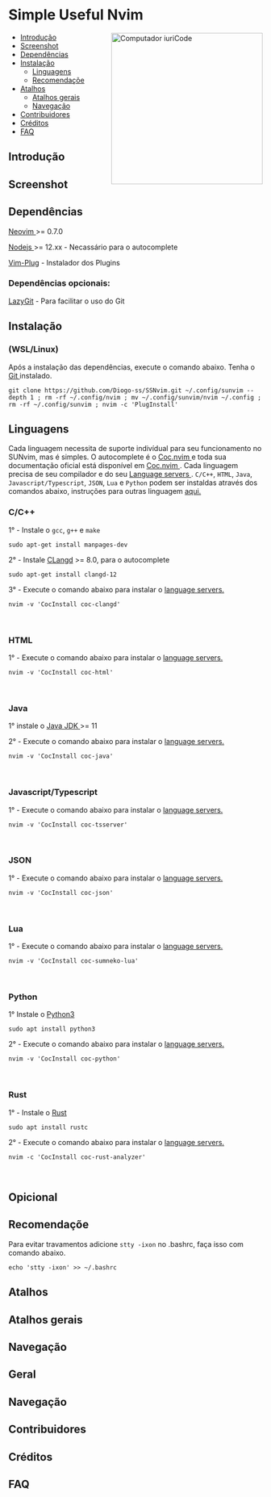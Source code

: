 # Simple Useful Nvim

<img src="https://github.com/Diogo-ss/SUNvim/blob/main/screenshot/20220625_000531.png" min-width="200px" max-width="200px" width="300px" align="right" alt="Computador iuriCode">

- [Introdução](#introdução)
- [Screenshot](#screenshot)
- [Dependências](#dependências)
- [Instalação](#instalação)
  - [Linguagens](#linguagens)
  - [Recomendaçõe](#recomendaçõe)
- [Atalhos](#atalhos)
  - [Atalhos gerais](#atalhos-gerais)
  - [Navegação](#navegação)
- [Contribuidores](#contribuidores)
- [Créditos](#créditos)
- [FAQ](#faq)

## Introdução

## Screenshot

## Dependências
<a href="https://neovim.io/" target="_blank"> Neovim </a> >= 0.7.0<p>
<a href="https://nodejs.org" target="_blank"> Nodejs </a> >= 12.xx - Necassário para o autocomplete<p>
<a href="https://github.com/junegunn/vim-plug" target="_blank"> Vim-Plug</a> - Instalador dos Plugins<p>

### Dependências opcionais:
<a href="https://github.com/jesseduffield/lazygit" target="_blank"> LazyGit</a> - Para facilitar o uso do Git<p>

## Instalação 
### (WSL/Linux)
Após a instalação das dependências, execute o comando abaixo. Tenha o <a href="https://git-scm.com/" target="_blank"> Git </a> instalado.<p>
```shell
git clone https://github.com/Diogo-ss/SSNvim.git ~/.config/sunvim --depth 1 ; rm -rf ~/.config/nvim ; mv ~/.config/sunvim/nvim ~/.config ; rm -rf ~/.config/sunvim ; nvim -c 'PlugInstall'
```
## Linguagens
Cada linguagem necessita de suporte indivídual para seu funcionamento no SUNvim, mas é simples. O autocomplete é o <a href="https://github.com/neoclide/coc.nvim" target="_blank"> Coc.nvim </a> e toda sua documentação oficial está disponível em <a href="https://github.com/neoclide/coc.nvim" target="_blank"> Coc.nvim </a>. Cada linguagem precisa de seu compilador e do seu <a href="https://github.com/neoclide/coc.nvim/wiki/Language-servers#supported-features" target="_blank"> Language servers </a>. ```C/C++```, ```HTML```, ```Java```, ```Javascript/Typescript```, ```JSON```, ```Lua``` e ```Python``` podem ser instaldas através dos comandos abaixo, instruções para outras linguagem <a href="" target="_blank"> aqui.</a><p>

### C/C++
1° - Instale o ```gcc```, ```g++``` e ```make```

``` shell
sudo apt-get install manpages-dev
```
2° - Instale <a href="https://clangd.llvm.org/installation.html" target="_blank"> CLangd</a> >= 8.0, para o autocomplete
``` shell
sudo apt-get install clangd-12
```
3° - Execute o comando abaixo para instalar o <a href="https://github.com/neoclide/coc.nvim/wiki/Language-servers#supported-features" target="_blank"> language servers.</a>
``` shell
nvim -v 'CocInstall coc-clangd'
```
<br />
  
### HTML
1° - Execute o comando abaixo para instalar o <a href="https://github.com/neoclide/coc.nvim/wiki/Language-servers#supported-features" target="_blank"> language servers.</a>
``` shell
nvim -v 'CocInstall coc-html'
```
<br />

### Java
1° instale o <a href="https://www.oracle.com/java/technologies/downloads/" target="_blank"> Java JDK </a >>= 11<p>
2° - Execute o comando abaixo para instalar o <a href="https://github.com/neoclide/coc.nvim/wiki/Language-servers#supported-features" target="_blank"> language servers.</a>
``` shell
nvim -v 'CocInstall coc-java'
```
<br />

### Javascript/Typescript
1° - Execute o comando abaixo para instalar o <a href="https://github.com/neoclide/coc.nvim/wiki/Language-servers#supported-features" target="_blank"> language servers.</a>
``` shell
nvim -v 'CocInstall coc-tsserver'
```
<br />
  
### JSON
1° - Execute o comando abaixo para instalar o <a href="https://github.com/neoclide/coc.nvim/wiki/Language-servers#supported-features" target="_blank"> language servers.</a>
``` shell
nvim -v 'CocInstall coc-json'
```
<br />

### Lua
1° - Execute o comando abaixo para instalar o <a href="https://github.com/neoclide/coc.nvim/wiki/Language-servers#supported-features" target="_blank"> language servers.</a>
``` shell
nvim -v 'CocInstall coc-sumneko-lua'
```
<br />

### Python
1° Instale o <a href="https://www.python.org/downloads/" target="_blank"> Python3 </a>
``` shell
sudo apt install python3
```
2° - Execute o comando abaixo para instalar o <a href="https://github.com/neoclide/coc.nvim/wiki/Language-servers#supported-features" target="_blank"> language servers.</a>
``` shell
nvim -v 'CocInstall coc-python'
```
<br />
 
### Rust
1° - Instale o <a href="https://www.rust-lang.org" target="_blank"> Rust</a>
``` shell
sudo apt install rustc
```
2° - Execute o comando abaixo para instalar o <a href="https://github.com/neoclide/coc.nvim/wiki/Language-servers#supported-features" target="_blank"> language servers.</a>
``` shell
nvim -c 'CocInstall coc-rust-analyzer'
```
<br />

## Opicional

## Recomendaçõe
Para evitar travamentos adicione `stty -ixon` no .bashrc, faça isso com  comando abaixo.
``` shell
echo 'stty -ixon' >> ~/.bashrc
```

## Atalhos
## Atalhos gerais
## Navegação
## Geral

## Navegação

## Contribuidores

## Créditos

## FAQ
